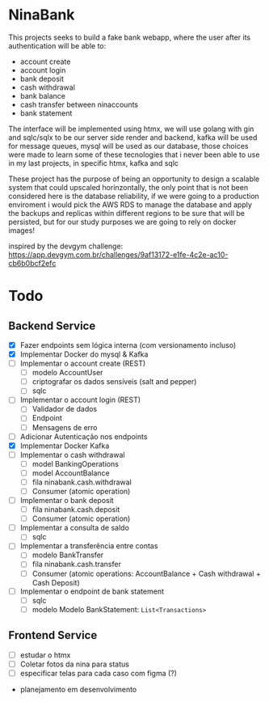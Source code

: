 # NinaBank

This projects seeks to build a fake bank webapp, where the user after its authentication will be able to:
- account create
- account login
- bank deposit
- cash withdrawal
- bank balance
- cash transfer between ninaccounts
- bank statement

The interface will be implemented using htmx, we will use golang with gin and sqlc/sqlx to be our server side render and backend, kafka will be used for message queues, mysql will be used as our database, those choices were made to learn some of these tecnologies that i never been able to use in my last projects, in specific htmx, kafka and sqlc


These project has the purpose of being an opportunity to design a scalable system that could upscaled horinzontally, the only point that is not been considered here is the database reliability, if we were going to a production enviroment i would pick the AWS RDS to manage the database and apply the backups and replicas within different regions to be sure that will be persisted, but for our study purposes we are going to rely on docker images!

inspired by the devgym challenge: https://app.devgym.com.br/challenges/9af13172-e1fe-4c2e-ac10-cb6b0bcf2efc


# Todo

## Backend Service
- [X] Fazer endpoints sem lógica interna (com versionamento incluso)
- [X] Implementar Docker do mysql & Kafka
- [ ] Implementar o account create (REST)
    - [ ] modelo AccountUser
    - [ ] criptografar os dados sensíveis (salt and pepper)
    - [ ] sqlc
- [ ] Implementar o account login (REST)
    - [ ] Validador de dados
    - [ ] Endpoint
    - [ ] Mensagens de erro
- [ ] Adicionar Autenticação nos endpoints
- [X] Implementar Docker Kafka
- [ ] Implementar o cash withdrawal
    - [ ] model BankingOperations
    - [ ] model AccountBalance
    - [ ] fila ninabank.cash.withdrawal
    - [ ] Consumer (atomic operation)
- [ ] Implementar o bank deposit
    - [ ] fila ninabank.cash.deposit
    - [ ] Consumer (atomic operation)
- [ ] Implementar a consulta de saldo
    - [ ] sqlc
- [ ] Implementar a transferência entre contas
    - [ ] modelo BankTransfer
    - [ ] fila ninabank.cash.transfer
    - [ ] Consumer (atomic operations: AccountBalance + Cash withdrawal + Cash Deposit)
- [ ] Implementar o endpoint de bank statement
    - [ ] sqlc
    - [ ] modelo Modelo BankStatement: `List<Transactions>`

## Frontend Service
- [ ] estudar o htmx
- [ ] Coletar fotos da nina para status
- [ ] especificar telas para cada caso com figma (?)

* planejamento em desenvolvimento